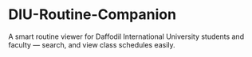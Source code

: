 # DIU-Routine-Companion
A smart routine viewer for Daffodil International University students and faculty — search, and view class schedules easily.
